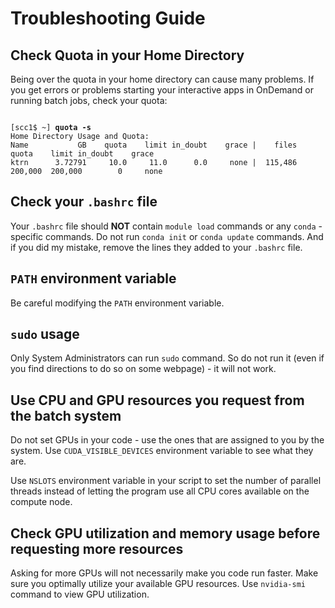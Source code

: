 # Troubleshooting Guide

## Check Quota in your Home Directory

Being over the quota in your home directory can cause many problems. If you get errors or problems starting your interactive apps in OnDemand or running batch jobs, check your quota:

<pre><code>
[scc1$ ~] <b>quota -s</b>
Home Directory Usage and Quota:
Name           GB    quota    limit in_doubt    grace |    files    quota    limit in_doubt    grace
ktrn      3.72791     10.0     11.0      0.0     none |  115,486  200,000  200,000        0     none
</code></pre>

## Check your `.bashrc` file 

Your `.bashrc` file should **NOT** contain `module load` commands or any `conda` - specific commands.
Do not run `conda init` or `conda update` commands. And if you did my mistake, remove the lines they added to your `.bashrc` file.

## `PATH` environment variable

Be careful modifying the `PATH` environment variable. 

## `sudo` usage

Only System Administrators can run `sudo` command. So do not run it (even if you find directions to do so on some webpage) - it will not work.

## Use CPU and GPU resources you request from the batch system

Do not set GPUs in your code - use the ones that are assigned to you by the system. Use `CUDA_VISIBLE_DEVICES` environment variable to see what they are.

Use `NSLOTS` environment variable in your script to set the number of parallel threads instead of letting the program use all CPU cores available on the compute node.

## Check GPU utilization and memory usage before requesting more resources

Asking for more GPUs will not necessarily make you code run faster. Make sure you optimally utilize your available GPU resources. Use `nvidia-smi` command to view GPU utilization.



